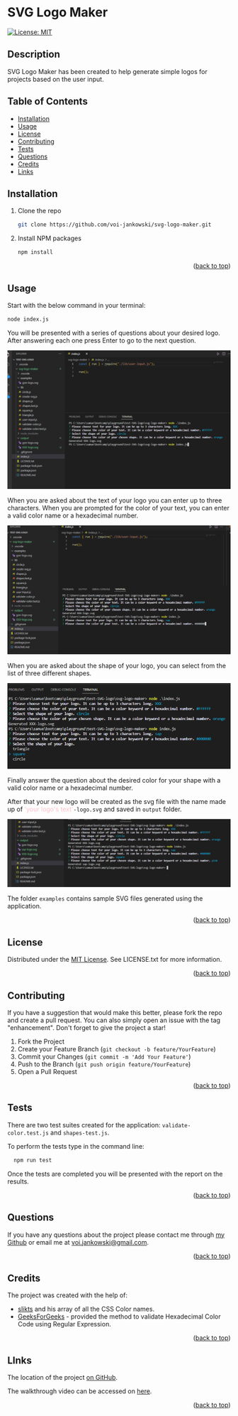 # SVG Logo Maker

[![License: MIT](https://img.shields.io/badge/License-MIT-yellow.svg)](https://opensource.org/licenses/MIT)

## Description

SVG Logo Maker has been created to help generate simple logos for projects based on the user input.

## Table of Contents

- [Installation](#installation)
- [Usage](#usage)
- [License](#license)
- [Contributing](#contributing)
- [Tests](#tests)
- [Questions](#questions)
- [Credits](#credits)
- [Links](#links)

## Installation

1. Clone the repo

   ```sh
   git clone https://github.com/voi-jankowski/svg-logo-maker.git
   ```

2. Install NPM packages

   ```sh
   npm install
   ```

<p align="right">(<a href="#readme-top">back to top</a>)</p>

## Usage

Start with the below command in your terminal:

```sh
node index.js
```

You will be presented with a series of questions about your desired logo. After answering each one press Enter to go to the next question.

![Invoking the app.](./assets/images/svg-1.png)

When you are asked about the text of your logo you can enter up to three characters. When you are prompted for the color of your text, you can enter a valid color name or a hexadecimal number.

![First prompts.](./assets/images/svg-2.png)

When you are asked about the shape of your logo, you can select from the list of three different shapes.

![Shape prompt.](./assets/images/svg-3.png)

Finally answer the question about the desired color for your shape with a valid color name or a hexadecimal number.

After that your new logo will be created as the svg file with the name made up of <span style="color: pink;">'your logo's text'</span>`-logo.svg` and saved in `output` folder.

![Location of the file created.](./assets/images/svg-4.png)

The folder `examples` contains sample SVG files generated using the application.

<p align="right">(<a href="#readme-top">back to top</a>)</p>

## License

Distributed under the [MIT License](https://opensource.org/licenses/MIT). See LICENSE.txt for more information.

<p align="right">(<a href="#readme-top">back to top</a>)</p>

## Contributing

If you have a suggestion that would make this better, please fork the repo and create a pull request. You can also simply open an issue with the tag "enhancement".
Don't forget to give the project a star!

1. Fork the Project
2. Create your Feature Branch (`git checkout -b feature/YourFeature`)
3. Commit your Changes (`git commit -m 'Add Your Feature'`)
4. Push to the Branch (`git push origin feature/YourFeature`)
5. Open a Pull Request

<p align="right">(<a href="#readme-top">back to top</a>)</p>

## Tests

There are two test suites created for the application: `validate-color.test.js` and `shapes-test.js`.

To perform the tests type in the command line:

```sh
  npm run test
```

Once the tests are completed you will be presented with the report on the results.

<p align="right">(<a href="#readme-top">back to top</a>)</p>

## Questions

If you have any questions about the project please contact me through [my Github](https://github.com/voi-jankowski) or email me at [voi.jankowski@gmail.com](mailto:voi.jankowski@gmail.com).

<p align="right">(<a href="#readme-top">back to top</a>)</p>

## Credits

The project was created with the help of:

- [slikts](https://gist.github.com/slikts/cfa5bb0ad340b6e01dd711f20a419aec) and his array of all the CSS Color names.
- [GeeksForGeeks](https://www.geeksforgeeks.org/how-to-validate-hexadecimal-color-code-using-regular-expression/) - provided the method to validate Hexadecimal Color Code using Regular Expression.

<p align="right">(<a href="#readme-top">back to top</a>)</p>

## LInks

The location of the project [on GitHub](https://github.com/voi-jankowski/svg-logo-maker).

The walkthrough video can be accessed on [here](https://drive.google.com/file/d/15-OeCr41gL0kB4s6pmHtnzjDfuzGc28C/view).

<p align="right">(<a href="#readme-top">back to top</a>)</p>
